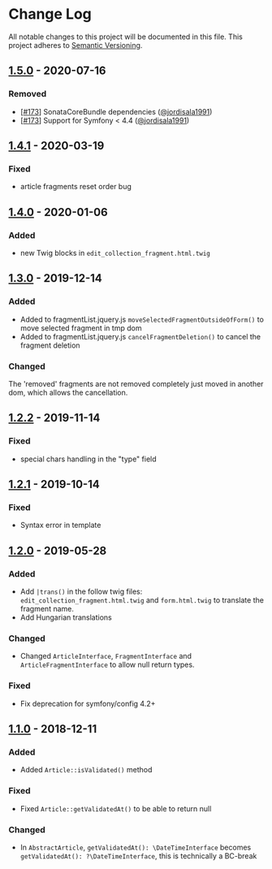 # Change Log
All notable changes to this project will be documented in this file.
This project adheres to [Semantic Versioning](http://semver.org/).

## [1.5.0](https://github.com/sonata-project/SonataArticleBundle/compare/1.4.1...1.5.0) - 2020-07-16
### Removed
- [[#173](https://github.com/sonata-project/SonataArticleBundle/pull/173)] SonataCoreBundle dependencies ([@jordisala1991](https://github.com/jordisala1991))
- [[#173](https://github.com/sonata-project/SonataArticleBundle/pull/173)] Support for Symfony < 4.4 ([@jordisala1991](https://github.com/jordisala1991))

## [1.4.1](https://github.com/sonata-project/SonataArticleBundle/compare/1.4.0...1.4.1) - 2020-03-19
### Fixed
- article fragments reset order bug

## [1.4.0](https://github.com/sonata-project/SonataArticleBundle/compare/1.3.0...1.4.0) - 2020-01-06
### Added
- new Twig blocks in `edit_collection_fragment.html.twig`

## [1.3.0](https://github.com/sonata-project/SonataArticleBundle/compare/1.2.2...1.3.0) - 2019-12-14
### Added
- Added to fragmentList.jquery.js `moveSelectedFragmentOutsideOfForm()` to move selected fragment in tmp dom
- Added to fragmentList.jquery.js `cancelFragmentDeletion()`  to cancel the fragment deletion

### Changed
The 'removed' fragments are not removed completely just moved in another dom,
which allows the cancellation.

## [1.2.2](https://github.com/sonata-project/SonataArticleBundle/compare/1.2.1...1.2.2) - 2019-11-14
### Fixed
- special chars handling in the "type" field

## [1.2.1](https://github.com/sonata-project/SonataArticleBundle/compare/1.2.0...1.2.1) - 2019-10-14
### Fixed
- Syntax error in template

## [1.2.0](https://github.com/sonata-project/SonataArticleBundle/compare/1.1.0...1.2.0) - 2019-05-28

### Added
- Add `|trans()` in the follow twig files: `edit_collection_fragment.html.twig`
  and `form.html.twig` to translate the fragment name.
- Add Hungarian translations

### Changed
- Changed `ArticleInterface`, `FragmentInterface` and
`ArticleFragmentInterface` to allow null return types.

### Fixed
- Fix deprecation for symfony/config 4.2+

## [1.1.0](https://github.com/sonata-project/SonataArticleBundle/compare/1.0.0...1.1.0) - 2018-12-11
### Added
- Added `Article::isValidated()` method

### Fixed
- Fixed `Article::getValidatedAt()` to be able to return null

### Changed
- In `AbstractArticle`, `getValidatedAt(): \DateTimeInterface` becomes
  `getValidatedAt(): ?\DateTimeInterface`, this is technically a BC-break
